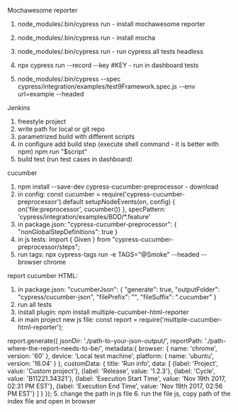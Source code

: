 Mochawesome reporter
1. node_modules/.bin/cypress run - install mochawesome reporter
2. node_modules/.bin/cypress run - install mocha

1. node_modules/.bin/cypress run - run cypress all tests headless
2. npx cypress run --record --key #KEY - run in dashboard tests
3. node_modules/.bin/cypress --spec cypress/integration/examples/test9Framework.spec.js --env url=example --headed

Jenkins
1. freestyle project
2. write path for local or git repo
3. parametrized build with different scripts
4. in configure add build step (execute shell command - it is better with npm) npm run "$script"
5. build test (run test cases in dashboard) 

cucumber
1. npm install --save-dev cypress-cucumber-preprocessor - download 
2. in config:
const cucumber = require('cypress-cucumber-preprocessor').default
setupNodeEvents(on, config) {
   on('file:preprocessor', cucumber())
   },
   specPattern: 'cypress/integration/examples/BDD/*.feature'
3. in package.json:
"cypress-cucumber-preprocessor": {
   "nonGlobalStepDefinitions": true
   }
4. in js tests:
   import { Given } from "cypress-cucumber-preprocessor/steps";
5. run tags:
   npx cypress-tags run -e TAGS="@Smoke" --headed --browser chrome

report cucumber HTML:
1. in package.json:
   "cucumberJson": {
   "generate": true,
   "outputFolder": "cypress/cucumber-json",
   "filePrefix": "",
   "fileSuffix": ".cucumber"
   }
2. run all tests
3. install plugin:
   npm install multiple-cucumber-html-reporter
4. in main project new js file:
   const report = require('multiple-cucumber-html-reporter');

report.generate({
jsonDir: './path-to-your-json-output/',
reportPath: './path-where-the-report-needs-to-be/',
metadata:{
browser: {
name: 'chrome',
version: '60'
},
device: 'Local test machine',
platform: {
name: 'ubuntu',
version: '16.04'
}
},
customData: {
title: 'Run info',
data: [
{label: 'Project', value: 'Custom project'},
{label: 'Release', value: '1.2.3'},
{label: 'Cycle', value: 'B11221.34321'},
{label: 'Execution Start Time', value: 'Nov 19th 2017, 02:31 PM EST'},
{label: 'Execution End Time', value: 'Nov 19th 2017, 02:56 PM EST'}
]
}
});
5. change the path in js file
6. run the file js, copy path of the  index file and open in browser